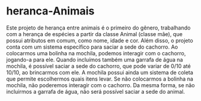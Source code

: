 # heranca-Animais
Este projeto de herança entre animais é o primeiro do gênero, trabalhando com a herança de espécies a partir da classe Animal (classe mãe), que possui atributos em comum, como nome, idade e cor. Além disso, o projeto conta com um sistema específico para saciar a sede do cachorro. Ao colocarmos uma bolinha na mochila, podemos interagir com o cachorro, jogando-a para ele. Quando incluímos também uma garrafa de água na mochila, é possível saciar a sede do cachorro, que pode variar de 0/10 até 10/10, ao brincarmos com ele. A mochila possui ainda um sistema de coleta que permite escolhermos quais itens levar. Se não colocarmos a bolinha na mochila, não poderemos interagir com o cachorro. Da mesma forma, se não incluirmos a garrafa de água, não será possível saciar a sede do animal.

